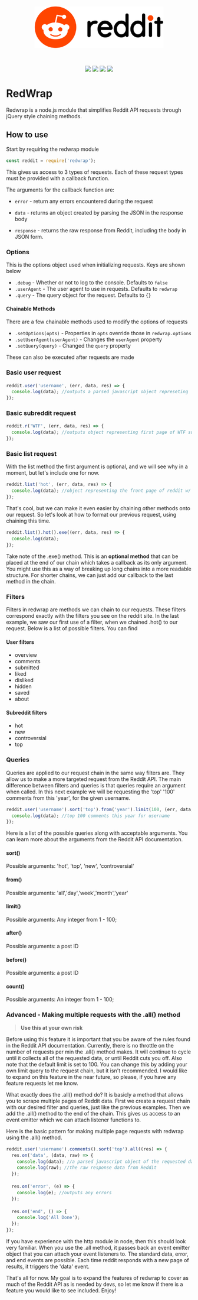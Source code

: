 <br />
<p align="center">
  <img src="assets/reddit.svg" width="350px"/>
</p>
<br />

<p align="center">
  <img src="https://img.shields.io/github/package-json/v/Xentinus/redwrap.svg?style=flat-square"/>
  <img src="https://img.shields.io/github/repo-size/Xentinus/redwrap.svg?style=flat-square"/>
  <img src="https://img.shields.io/github/last-commit/Xentinus/redwrap.svg?style=flat-square"/>
  <img src="https://img.shields.io/github/license/Xentinus/redwrap.svg?style=flat-square"/>
</p>

# RedWrap

Redwrap is a node.js module that simplifies Reddit API requests through jQuery style chaining methods.  

## How to use

Start by requiring the redwrap module

```javascript
const reddit = require('redwrap');
```

This gives us access to 3 types of requests. Each of these request types must be provided with a callback function.

The arguments for the callback function are:

* `error` - return any errors encountered during the request

* `data` - returns an object created by parsing the JSON  in the response body

* `response` - returns the raw response from Reddit, including the body in JSON form.

### Options

This is the options object used when initializing requests. Keys are shown below

* `.debug` - Whether or not to log to the console. Defaults to `false`
* `.userAgent` - The user agent to use in requests. Defaults to `redwrap`
* `.query` - The query object for the request. Defaults to `{}`

#### Chainable Methods

There are a few chainable methods used to modify the options of requests

* `.setOptions(opts)` - Properties in `opts` override those in `redwrap.options`
* `.setUserAgent(userAgent)` - Changes the `userAgent` property
* `.setQuery(query)` - Changed the `query` property

These can also be executed after requests are made

### Basic user request

```javascript
reddit.user('username', (err, data, res) => {
  console.log(data); //outputs a parsed javascript object represeting
});
```

### Basic subreddit request

```javascript
reddit.r('WTF', (err, data, res) => {
  console.log(data); //outputs object representing first page of WTF subreddit
});
```

### Basic list request

With the list method the first argument is optional, and we will see why in a moment, but let's include one for now.

```javascript
reddit.list('hot', (err, data, res) => {
  console.log(data); //object representing the front page of reddit w/ 'hot' filter
});
```

That's cool, but we can make it even easier by chaining other methods onto our request.  So let's look at how to format our previous request, using chaining this time.

```javascript
reddit.list().hot().exe((err, data, res) => {
  console.log(data);
});
```

Take note of the .exe() method.  This is an **optional method** that can be placed at the end of our chain which takes a callback as its only argument.  You might use this as a way of breaking up long chains into a more readable structure.  For shorter chains, we can just add our callback to the last method in the chain.

### Filters

Filters in redwrap are methods we can chain to our requests.  These filters correspond exactly with the filters you see on the reddit site. In the last example, we saw our first use of a filter, when we chained .hot() to our request.  Below is a list of possible filters.  You can find

#### User filters

* overview
* comments
* submitted
* liked
* disliked
* hidden
* saved
* about

#### Subreddit filters

* hot
* new
* controversial
* top

### Queries

Queries are applied to our request chain in the same way filters are.  They allow us to make a more targeted request from the Reddit API.  The main difference between filters and queries is that queries require an argument when called. In this next example we will be requesting the 'top' '100' comments from this 'year', for the given username.

```javascript
reddit.user('username').sort('top').from('year').limit(100, (err, data, res) => {
  console.log(data); //top 100 comments this year for username
});
```

Here is a list of the possible queries along with acceptable arguments. You can learn more about the arguments from the Reddit API documentation.

#### sort()

Possible arguments: 'hot', 'top', 'new', 'controversial'

#### from()

Possible arguments: 'all','day','week','month','year'

#### limit()

Possible arguments: Any integer from 1 - 100;

#### after()

Possible arguments: a post ID

#### before()

Possible arguments: a post ID

#### count()

Possible arguments: An integer from 1 - 100;

### Advanced - Making multiple requests with the .all() method

> **Use this at your own risk**

Before using this feature it is important that you be aware of the rules found in the Reddit API documentation.  Currently, there is no throttle on the number of requests per min the .all()  method makes.  It will continue to cycle until it collects all of the requested data, or until Reddit cuts you off. Also note that the default limit is set to 100.  You can change this by adding your own limit query to the request chain, but it isn't recommended.  I would like to expand on this feature in the near future, so please, if you have any feature requests let me know.

What exactly does the .all() method do? It is basicly a method that allows you to scrape multiple pages of Reddit data. First we create a request chain with our desired filter and queries, just like the previous examples.  Then we add the .all() method to the end of the chain. This gives us access to an event emitter which we can attach listener functions to.  

Here is the basic pattern for making multiple page requests with redwrap using the .all() method.

```javascript
reddit.user('username').comments().sort('top').all((res) => {
  res.on('data', (data, raw) => {
    console.log(data); //a parsed javascript object of the requested data
    console.log(raw); //the raw response data from Reddit
  });

  res.on('error', (e) => {
    console.log(e); //outputs any errors
  });

  res.on('end', () => {
    console.log('All Done');
  });
});
```

If you have experience with the http module in node, then this should look very familiar.  When you use the .all method, it passes back an event emitter object that you can attach your event listeners to. The standard data, error, and end events are possible. Each time reddit responds with a new page of results, it triggers the 'data' event.

That's all for now. My goal is to expand the features of redwrap to cover as much of the Reddit API as is needed by devs, so let me know if there is a feature you would like to see included. Enjoy!

